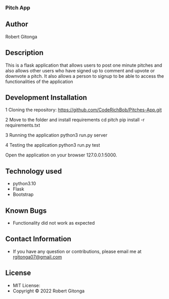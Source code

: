 ### Pitch App

## Author

Robert Gitonga

## Description

This is a flask application that allows users to post one minute pitches and also allows other users who have signed up to comment and upvote or downvote a pitch. It also allows a person to signup to be able to access the functionalities of the application

## Development Installation

1 Cloning the repository:
https://github.com/CodeRichBob/Pitches-App.git

2 Move to the folder and install requirements
cd pitch
pip install -r requirements.txt

3 Running the application
python3 run.py server

4 Testing the application
python3 run.py test

Open the application on your browser 127.0.0.1:5000.

## Technology used

- python3.10
- Flask
- Bootstrap

## Known Bugs

- Functionality did not work as expected

## Contact Information

- If you have any question or contributions, please email me at rgitonga07@gmail.com

## License

- MIT License:
- Copyright &copy; 2022 Robert Gitonga
